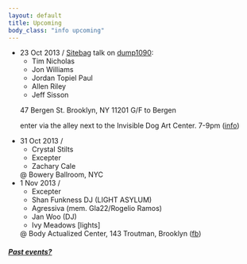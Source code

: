 ```yaml
---
layout: default
title: Upcoming 
body_class: "info upcoming"
---
```

<ul class="classed root">
  <li class="lecture">23 Oct 2013 /
  <a href="http://sitebag.biz"</a>Sitebag</a> talk on <a href="https://github.com/wizARDISHUNGRY/dump1090">dump1090</a>:
  <ul>
    <li>Tim Nicholas</li>
    <li class="more">Jon Williams</li>
    <li>Jordan Topiel Paul</li>
    <li>Allen Riley</li>
    <li>Jeff Sisson</li>
  </ul>
  
  47 Bergen St.
  Brooklyn, NY 11201
  G/F to Bergen
  
  enter via the alley next to the Invisible Dog Art Center. 7-9pm
  (<a href="http://night-camp.tumblr.com/post/64711480341/sitebag-wednesday-october-23-7pm">info</a>)
  </li>
  <li class="music">31 Oct 2013 /
    <ul>
      <li>Crystal Stilts</li>
      <li class="more">Excepter</li>
      <li>Zachary Cale</li>
    </ul>
    @ Bowery Ballroom, NYC
  </li>

  <li class="music">1 Nov 2013 /
    <ul>
        <li class="more">Excepter</li>
        <li>Shan Funkness DJ (LIGHT ASYLUM)</li>
        <li>Agressiva (mem. Gla22/Rogelio Ramos)</li>
        <li>Jan Woo (DJ)</li>
        <li>Ivy Meadows [lights]</li>
    </ul>
    @ Body Actualized Center, 143 Troutman, Brooklyn (<a href="https://www.facebook.com/events/1421655211386415/">fb</a>)
  </li>
  
</ul>

<h5><a href="chronology.html">Past events?</a></h5>
